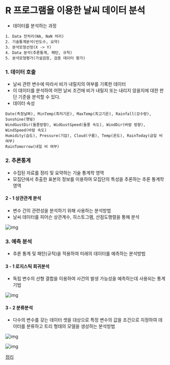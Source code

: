 # R 프로그램을 이용한 날씨 데이터 분석

- 데이터를 분석하는 과정

```
1. Data 전처리(NA, NaN 처리)
2. 기술통계분석(빈도수, 요약)
3. 분석모형선정(X -> Y)
4. Data 분석(추론통계, 패턴, 규칙)
5. 분석모형평가(가설검정, 검증 데이터 평가)
```



### 1. 데이터 호출

- 날씨 관련 변수에 따라서 비가 내릴지의 여부를 기록한 데이터
- 이 데이터를 분석하여 어떤 날씨 조건에 비가 내릴지 또는 내리지 않을지에 대한 판단 기준을 분석할 수 있다.
- 데이터 속성

```
Date(측정날짜), MinTemp(최저기온), MaxTemp(최고기온), Rainfall(강수량), Sunshine(햇빛)
WindGustDir(돌풍방향), WidGustSpeed(돌풍 속도), WindDir(바람 방향), WindSpeed(바람 속도)
Humidity(습도), Pressure(기압), Cloud(구름), Temp(온도), RainToday(금일 비 여부)
RainTomorrow(내일 비 여부)
```



### 2. 추론통계

- 수집된 자료를 정리 및 요약하는 기술 통계학 영역
- 모집단에서 추출한 표본의 정보를 이용하여 모집단의 특성을 추론하는 추론 통계학 영역



#### 2 - 1 상관관계 분석

- 변수 간의 관련성을 분석하기 위해 사용하는 분석방법
- 날씨 데이터를 피어슨 상관계수, 히스토그램, 산점도행렬을 통해 분석

![img](https://t1.daumcdn.net/cfile/tistory/9948B4395B1DB0BD15)

### 3. 예측 분석

- 추론 통계 및 패턴(규칙)을 적용하여 미래의 데이터를 예측하는 분석방법



#### 3 - 1 로지스틱 회귀분석

- 독립 변수의 선형 결합을 이용하여 사건의 발생 가능성을 예측하는데 사용되는 통계 기법

![img](https://t1.daumcdn.net/cfile/tistory/999DB1335B1DB0BD18) 

#### 3 - 2 분류분석

- 다수의 변수를 갖는 데이터 셋을 대상으로 특정 변수의 값을 조건으로 지정하여 데이터를 분류하고 트리 형태의 모델을 생성하는 분석방법

![img](https://t1.daumcdn.net/cfile/tistory/994656425B1DB0BD12) 

![img](https://t1.daumcdn.net/cfile/tistory/99BDDA3A5B1DB0BD14)

<a href="weather/doc/weather.html" >정리</a>